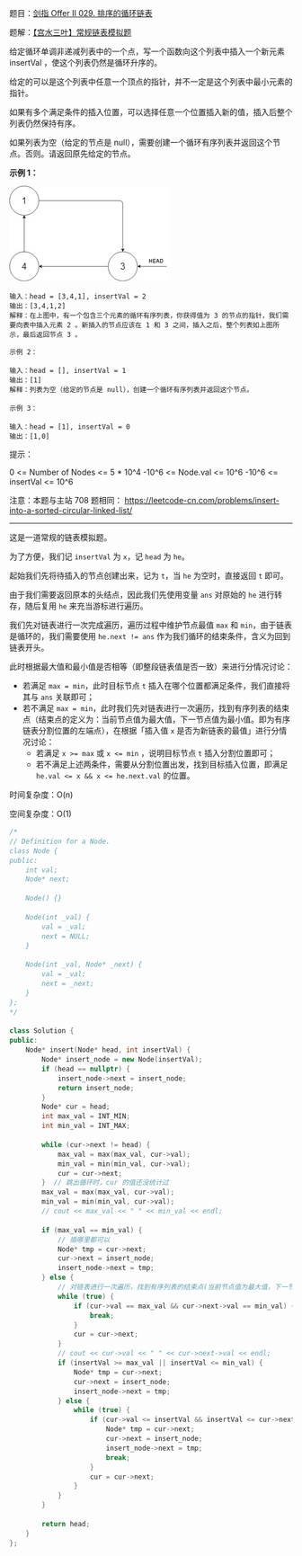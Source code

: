 题目：[剑指 Offer II 029. 排序的循环链表](https://leetcode.cn/problems/4ueAj6/)

题解：[【宫水三叶】常规链表模拟题](https://leetcode.cn/problems/4ueAj6/solution/by-ac_oier-kqv3/)

给定循环单调非递减列表中的一个点，写一个函数向这个列表中插入一个新元素 insertVal ，使这个列表仍然是循环升序的。

给定的可以是这个列表中任意一个顶点的指针，并不一定是这个列表中最小元素的指针。

如果有多个满足条件的插入位置，可以选择任意一个位置插入新的值，插入后整个列表仍然保持有序。

如果列表为空（给定的节点是 null），需要创建一个循环有序列表并返回这个节点。否则。请返回原先给定的节点。

**示例 1：**

![img](../../img/example_1_before_65p.jpg)

```
输入：head = [3,4,1], insertVal = 2
输出：[3,4,1,2]
解释：在上图中，有一个包含三个元素的循环有序列表，你获得值为 3 的节点的指针，我们需要向表中插入元素 2 。新插入的节点应该在 1 和 3 之间，插入之后，整个列表如上图所示，最后返回节点 3 。
```

```
示例 2：

输入：head = [], insertVal = 1
输出：[1]
解释：列表为空（给定的节点是 null），创建一个循环有序列表并返回这个节点。

示例 3：

输入：head = [1], insertVal = 0
输出：[1,0]
```

提示：

0 <= Number of Nodes <= 5 * 10^4
-10^6 <= Node.val <= 10^6
-10^6 <= insertVal <= 10^6


注意：本题与主站 708 题相同： https://leetcode-cn.com/problems/insert-into-a-sorted-circular-linked-list/

---

这是一道常规的链表模拟题。

为了方便，我们记 `insertVal` 为 `x`，记 `head` 为 `he`。

起始我们先将待插入的节点创建出来，记为 `t`，当 `he` 为空时，直接返回 `t` 即可。

由于我们需要返回原本的头结点，因此我们先使用变量 `ans` 对原始的 `he` 进行转存，随后复用 `he` 来充当游标进行遍历。

我们先对链表进行一次完成遍历，遍历过程中维护节点最值 `max` 和 `min`，由于链表是循环的，我们需要使用 `he.next != ans` 作为我们循环的结束条件，含义为回到链表开头。

此时根据最大值和最小值是否相等（即整段链表值是否一致）来进行分情况讨论：

- 若满足 `max = min`，此时目标节点 `t` 插入在哪个位置都满足条件，我们直接将其与 `ans` 关联即可；
- 若不满足 `max = min`，此时我们先对链表进行一次遍历，找到有序列表的结束点（结束点的定义为：当前节点值为最大值，下一节点值为最小值。即为有序链表分割位置的左端点），在根据「插入值 `x` 是否为新链表的最值」进行分情况讨论：
    - 若满足 `x >= max` 或 `x <= min` ，说明目标节点 `t` 插入分割位置即可；
    - 若不满足上述两条件，需要从分割位置出发，找到目标插入位置，即满足 `he.val <= x && x <= he.next.val` 的位置。

时间复杂度：O(n)

空间复杂度：O(1)

```cpp
/*
// Definition for a Node.
class Node {
public:
    int val;
    Node* next;

    Node() {}

    Node(int _val) {
        val = _val;
        next = NULL;
    }

    Node(int _val, Node* _next) {
        val = _val;
        next = _next;
    }
};
*/

class Solution {
public:
    Node* insert(Node* head, int insertVal) {
        Node* insert_node = new Node(insertVal);
        if (head == nullptr) {
            insert_node->next = insert_node;
            return insert_node;
        }
        Node* cur = head;
        int max_val = INT_MIN;
        int min_val = INT_MAX;

        while (cur->next != head) {
            max_val = max(max_val, cur->val);
            min_val = min(min_val, cur->val);
            cur = cur->next;
        }  // 跳出循环时，cur 的值还没统计过
        max_val = max(max_val, cur->val);
        min_val = min(min_val, cur->val);
        // cout << max_val << " " << min_val << endl;

        if (max_val == min_val) {
            // 插哪里都可以
            Node* tmp = cur->next;
            cur->next = insert_node;
            insert_node->next = tmp;
        } else {
            // 对链表进行一次遍历，找到有序列表的结束点(当前节点值为最大值，下一节点值为最小值)
            while (true) {
                if (cur->val == max_val && cur->next->val == min_val) {
                    break;
                }
                cur = cur->next;
            }
            // cout << cur->val << " " << cur->next->val << endl;
            if (insertVal >= max_val || insertVal <= min_val) {
                Node* tmp = cur->next;
                cur->next = insert_node;
                insert_node->next = tmp;
            } else {
                while (true) {
                    if (cur->val <= insertVal && insertVal <= cur->next->val) {
                        Node* tmp = cur->next;
                        cur->next = insert_node;
                        insert_node->next = tmp;
                        break;
                    }
                    cur = cur->next;
                }
            }
        }

        return head;
    }
};
```

